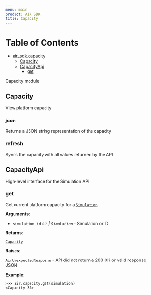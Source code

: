 ```yaml
---
menu: main
product: AIR SDK
title: Capacity
---
```


# Table of Contents

* [air\_sdk.capacity](#air_sdk.capacity)
  * [Capacity](#air_sdk.capacity.Capacity)
  * [CapacityApi](#air_sdk.capacity.CapacityApi)
    * [get](#air_sdk.capacity.CapacityApi.get)

Capacity module

<a name="air_sdk.capacity.Capacity"></a>
## Capacity

View platform capacity

### json
Returns a JSON string representation of the capacity

### refresh
Syncs the capacity with all values returned by the API

<a name="air_sdk.capacity.CapacityApi"></a>
## CapacityApi

High-level interface for the Simulation API

<a name="air_sdk.capacity.CapacityApi.get"></a>
### get

Get current platform capacity for a [`Simulation`](/docs/simulation)

**Arguments**:

- `simulation_id` _str | `Simulation`_ - Simulation or ID
  

**Returns**:

  [`Capacity`](/docs/capacity)
  

**Raises**:

  [`AirUnexpectedResposne`](/docs/exceptions) - API did not return a 200 OK
  or valid response JSON
  

**Example**:

```
>>> air.capacity.get(simulation)
<Capacity 30>
```

